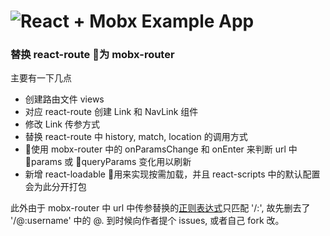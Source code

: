 # ![React + Mobx Example App](project-logo.png)

### 替换 react-route 为 mobx-router

主要有一下几点
- 创建路由文件 views
- 对应 react-route 创建 Link 和 NavLink 组件
- 修改 Link 传参方式
- 替换 react-route 中 history, match, location 的调用方式
- 使用 mobx-router 中的 onParamsChange 和 onEnter 来判断 url 中 params 或 queryParams 变化用以刷新
- 新增 react-loadable 用来实现按需加载，并且 react-scripts 中的默认配置会为此分开打包

此外由于 mobx-router 中 url 中传参替换的[正则表达式](https://github.com/kitze/mobx-router/blob/master/src/regex.js)只匹配 '/:', 故先删去了 '/@:username' 中的 @. 到时候向作者提个 issues, 或者自己 fork 改。